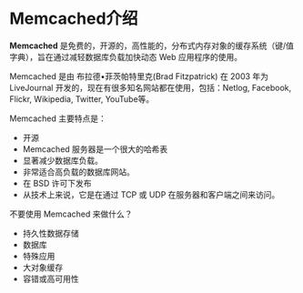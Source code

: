 # Memcached介绍

**Memcached** 是免费的，开源的，高性能的，分布式内存对象的缓存系统（键/值字典），旨在通过减轻数据库负载加快动态 Web 应用程序的使用。

Memcached 是由 布拉德•菲茨帕特里克(Brad Fitzpatrick) 在 2003 年为 LiveJournal 开发的，现在有很多知名网站都在使用，包括：Netlog, Facebook, Flickr, Wikipedia, Twitter, YouTube等。

Memcached 主要特点是：

- 开源
- Memcached 服务器是一个很大的哈希表
- 显著减少数据库负载。
- 非常适合高负载的数据库网站。
- 在 BSD 许可下发布
- 从技术上来说，它是在通过 TCP 或 UDP 在服务器和客户端之间来访问。

不要使用 Memcached 来做什么？

- 持久性数据存储
- 数据库
- 特殊应用
- 大对象缓存
- 容错或高可用性

